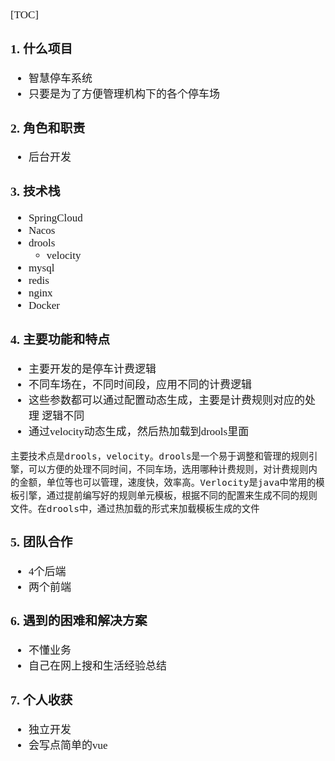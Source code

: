 <span style="font-family:Simsun,serif; font-size:17px;">

[TOC]

### 1. 什么项目

- 智慧停车系统
- 只要是为了方便管理机构下的各个停车场

### 2. 角色和职责

- 后台开发

### 3. 技术栈

- SpringCloud
- Nacos
- drools
    - velocity
- mysql
- redis
- nginx
- Docker

### 4. 主要功能和特点

- 主要开发的是停车计费逻辑
- 不同车场在，不同时间段，应用不同的计费逻辑
- 这些参数都可以通过配置动态生成，主要是计费规则对应的处理 逻辑不同
- 通过velocity动态生成，然后热加载到drools里面
~~~
主要技术点是drools，velocity。drools是一个易于调整和管理的规则引擎，可以方便的处理不同时间，不同车场，选用哪种计费规则，对计费规则内的金额，单位等也可以管理，速度快，效率高。Verlocity是java中常用的模板引擎，通过提前编写好的规则单元模板，根据不同的配置来生成不同的规则文件。在drools中，通过热加载的形式来加载模板生成的文件
~~~

### 5. 团队合作

- 4个后端
- 两个前端

### 6. 遇到的困难和解决方案

- 不懂业务
- 自己在网上搜和生活经验总结

### 7. 个人收获

- 独立开发
- 会写点简单的vue

</span>